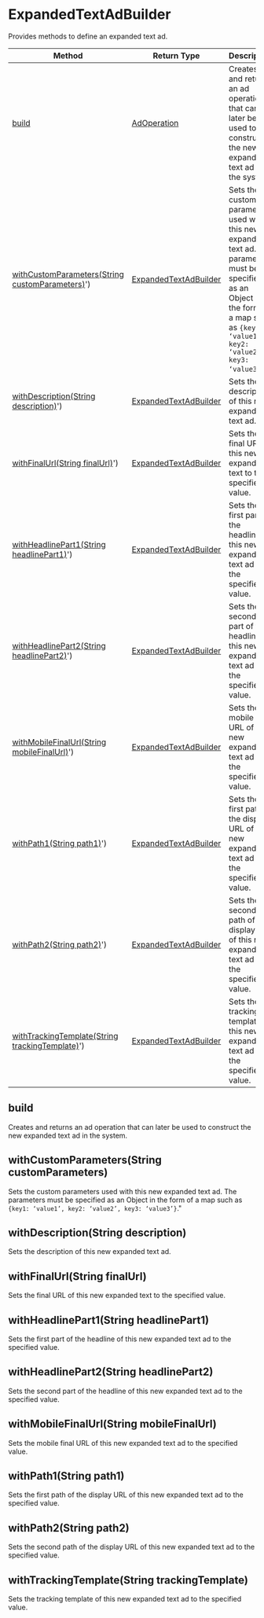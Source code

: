 # ExpandedTextAdBuilder
Provides methods to define an expanded text ad.

|Method|Return Type|Description|
|-|-|-
[build]('#build')|[AdOperation](./AdOperation)|Creates and returns an ad operation that can later be used to construct the new expanded text ad in the system.<br />
[withCustomParameters(String customParameters)]('#withCustomParameters-String-customParameters)')|[ExpandedTextAdBuilder](./ExpandedTextAdBuilder)|Sets the custom parameters used with this new expanded text ad. The parameters must be specified as an Object in the form of a map such as <code>{key1: ‘value1’, key2: ‘value2’, key3: ‘value3’}</code>."<br />
[withDescription(String description)]('#withDescription-String-description)')|[ExpandedTextAdBuilder](./ExpandedTextAdBuilder)|Sets the description of this new expanded text ad. <br />
[withFinalUrl(String finalUrl)]('#withFinalUrl-String-finalUrl)')|[ExpandedTextAdBuilder](./ExpandedTextAdBuilder)|Sets the final URL of this new expanded text to the specified value.<br />
[withHeadlinePart1(String headlinePart1)]('#withHeadlinePart1-String-headlinePart1)')|[ExpandedTextAdBuilder](./ExpandedTextAdBuilder)|Sets the first part of the headline of this new expanded text ad to the specified value.<br />
[withHeadlinePart2(String headlinePart2)]('#withHeadlinePart2-String-headlinePart2)')|[ExpandedTextAdBuilder](./ExpandedTextAdBuilder)|Sets the second part of the headline of this new expanded text ad to the specified value.<br />
[withMobileFinalUrl(String mobileFinalUrl)]('#withMobileFinalUrl-String-mobileFinalUrl)')|[ExpandedTextAdBuilder](./ExpandedTextAdBuilder)|Sets the mobile final URL of this new expanded text ad to the specified value.<br />
[withPath1(String path1)]('#withPath1-String-path1)')|[ExpandedTextAdBuilder](ExpandedTextAdBuilder)|Sets the first path of the display URL of this new expanded text ad to the specified value.<br />
[withPath2(String path2)]('#withPath2-String-path2)')|[ExpandedTextAdBuilder](./ExpandedTextAdBuilder)|Sets the second path of the display URL of this new expanded text ad to the specified value.<br />
[withTrackingTemplate(String trackingTemplate)]('#withTrackingTemplate-String-trackingTemplate)')|[ExpandedTextAdBuilder](./ExpandedTextAdBuilder)|Sets the tracking template of this new expanded text ad to the specified value.<br />

<a name="#build"></a>
## build
Creates and returns an ad operation that can later be used to construct the new expanded text ad in the system.


<a name="#withCustomParameters-String-customParameters)"></a>
## withCustomParameters(String customParameters)
Sets the custom parameters used with this new expanded text ad. The parameters must be specified as an Object in the form of a map such as <code>{key1: ‘value1’, key2: ‘value2’, key3: ‘value3’}</code>."


<a name="#withDescription-String-description)"></a>
## withDescription(String description)
Sets the description of this new expanded text ad. 


<a name="#withFinalUrl-String-finalUrl)"></a>
## withFinalUrl(String finalUrl)
Sets the final URL of this new expanded text to the specified value.


<a name="#withHeadlinePart1-String-headlinePart1)"></a>
## withHeadlinePart1(String headlinePart1)
Sets the first part of the headline of this new expanded text ad to the specified value.


<a name="#withHeadlinePart2-String-headlinePart2)"></a>
## withHeadlinePart2(String headlinePart2)
Sets the second part of the headline of this new expanded text ad to the specified value.


<a name="#withMobileFinalUrl-String-mobileFinalUrl)"></a>
## withMobileFinalUrl(String mobileFinalUrl)
Sets the mobile final URL of this new expanded text ad to the specified value.


<a name="#withPath1-String-path1)"></a>
## withPath1(String path1)
Sets the first path of the display URL of this new expanded text ad to the specified value.


<a name="#withPath2-String-path2)"></a>
## withPath2(String path2)
Sets the second path of the display URL of this new expanded text ad to the specified value.


<a name="#withTrackingTemplate-String-trackingTemplate)"></a>
## withTrackingTemplate(String trackingTemplate)
Sets the tracking template of this new expanded text ad to the specified value.


